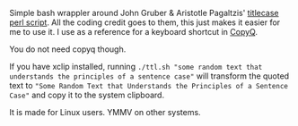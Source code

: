 Simple bash wrappler around John Gruber & Aristotle Pagaltzis' [titlecase perl script](https://daringfireball.net/2008/08/title_case_update).  All the coding credit goes to them, this just makes it easier for me to use it.  I use as a reference for a keyboard shortcut in [CopyQ](https://github.com/hluk/CopyQ).

You do not need copyq though.

If you have xclip installed, running `./ttl.sh "some random text that understands the principles of a sentence case"` will transform the quoted text to `"Some Random Text that Understands the Principles of a Sentence Case"` and copy it to the system clipboard.

It is made for Linux users. YMMV on other systems.


